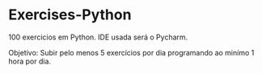 # Exercises-Python
100 exercicios em Python.
IDE usada será o Pycharm.

Objetivo:
Subir pelo menos 5 exercícios por dia programando ao minímo 1 hora por dia.
